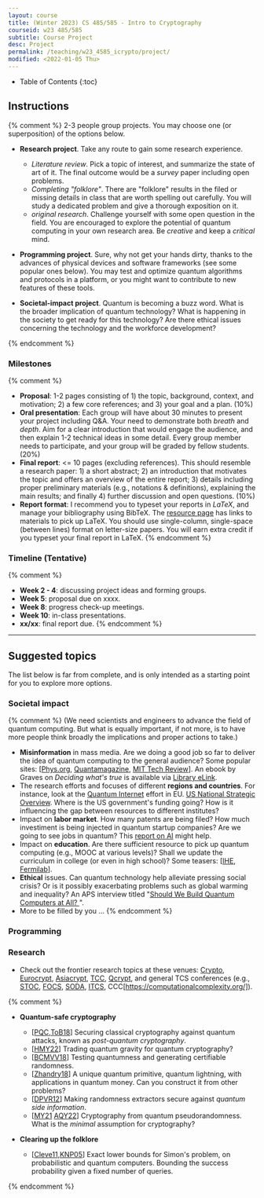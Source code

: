 ```yaml
---
layout: course
title: (Winter 2023) CS 485/585 - Intro to Cryptography
courseid: w23 485/585
subtitle: Course Project
desc: Project
permalink: /teaching/w23_4585_icrypto/project/
modified: <2022-01-05 Thu> 
---
```


* Table of Contents
{:toc}

## Instructions

{% comment %}
2-3 people group projects. You may choose one (or superposition) of
the options below. 
* **Research project**. Take any route to gain some research
  experience.
  *  _Literature review_. Pick a topic of interest, and summarize the
state of art of it. The final outcome would be a _survey_ paper
including open problems.
  *  _Completing "folklore"_. There are "folklore" results in the
   filed or missing details in class that are worth spelling out
   carefully. You will study a dedicated problem and give a thorough
   exposition on it.
  *  _original research_. Challenge yourself with some open question
   in the field. You are encouraged to explore the potential of
   quantum computing in your own research area. Be _creative_ and keep
   a _critical_ mind.

*  **Programming project**. Sure, why not get your hands dirty, thanks
   to the advances of physical devices and software frameworks (see
   some popular ones below). You may test and optimize quantum
   algorithms and protocols in a platform, or you might want to
   contribute to new features of these tools.
   
*  **Societal-impact project**. Quantum is becoming a buzz word. What
 is the broader implication of quantum technology? What is happening
 in the society to get ready for this technology? Are there ethical
 issues concerning the technology and the workforce development? 

{% endcomment %}
### Milestones

{% comment %}
*  **Proposal**: 1-2 pages consisting of 1) the topic, background,
   context, and motivation; 2) a few core references; and 3)
   your goal and a plan. (10%)
*  **Oral presentation**: Each group will have about 30 minutes to
   present your project including Q&A. Your need to demonstrate both
   _breath_ and _depth_. Aim for a clear introduction that would
   engage the audience, and then explain 1-2 technical ideas in some
   detail. Every group member needs to participate, and your group
   will be graded by fellow students. (20%)
*  **Final report**: <= 10 pages (excluding references). This should
   resemble a research paper: 1) a short abstract; 2) an introduction
   that motivates the topic and offers an overview of the entire
   report; 3) details including proper preliminary materials (e.g.,
   notations & definitions), explaining the main results; and finally
   4) further discussion and open questions. (10%)
*  **Report format**: I recommend you to typeset your reports in
   _LaTeX_, and manage your bibliography using BibTeX. The [resource
   page]({{base}}/teaching/f22_4510_qc/resource/) has links to
   materials to pick up LaTeX. You should use single-column,
   single-space (between lines) format on letter-size papers. You will
   earn extra credit if you typeset your final report in LaTeX.
{% endcomment %} 

### Timeline (Tentative)
{% comment %}
*  **Week 2 - 4**: discussing project ideas and forming groups.
*  **Week 5**: proposal due on xxxx. 
*  **Week 8**: progress check-up meetings.
*  **Week 10**: in-class presentations. 
*  **xx/xx**: final report due. 
{% endcomment %}
------ 

## Suggested topics 

The list below is far from complete, and is only intended as a
starting point for you to explore more options. 


### Societal impact
{% comment %}
(We need scientists and engineers to advance the field of quantum
  computing. But what is equally important, if not more, is to have
  more people think broadly the implications and proper actions to
  take.)
  
* **Misinformation** in mass media.  Are we doing a good job so far to
  deliver the idea of quantum computing to the general audience? Some
  popular sites: [[Phys.org](https://m.phys.org/),
  [Quantamagazine](https://www.quantamagazine.org/tag/quantum-computing/),
  [MIT Tech
  Review](https://www.technologyreview.com/topic/computing/quantum-computing/)]. An
  ebook by Graves on _Deciding what's true_ is available via [Library
  eLink](https://search.library.pdx.edu/primo-explore/fulldisplay?docid=CP71268037550001451&vid=PSU&search_scope=all&tab=default_tab&lang=en_US&context=L).
* The research efforts and focuses of different **regions and
  countries**. For instance, look at the [Quantum Internet](http://quantum-internet.team/) effort in EU. [US National Strategic Overview](https://www.whitehouse.gov/wp-content/uploads/2018/09/National-Strategic-Overview-for-Quantum-Information-Science.pdf). Where is the US government's funding going? How is it influencing the gap between resources to different institutes? 
* Impact on **labor market**. How many patents are being filed? How
  much investiment is being injected in quantum startup companies?
  Are we going to see jobs in quantum? This [report on
  AI](https://web.stanford.edu/~mww/webb_jmp.pdf) might help.
* Impact on **education**. Are there sufficient resource to pick up
  quantum computing (e.g., MOOC at various levels)? Shall we update
  the curriculum in college (or even in high school)? Some teasers:
  [[IHE](https://www.insidehighered.com/digital-learning/blogs/online-trending-now/quantum-leap-future-education), [Fermilab](https://arxiv.org/pdf/2004.07206.pdf)]. 
* **Ethical** issues. Can quantum technology help alleviate pressing
  social crisis? Or is it possibly exacerbating problems such as
  global warming and inequality? An APS interview titled "[Should We Build Quantum Computers at All?
](https://www.aps.org/publications/apsnews/202209/build-quantum.cfm)".
* More to be filled by you ...
{% endcomment %}

### Programming 

### Research 

*  Check out the frontier research topics at these venues:
[Crypto](http://www.iacr.org/meetings/crypto/), [Eurocrypt](https://www.iacr.org/meetings/eurocrypt/), [Asiacrypt](https://www.iacr.org/meetings/asiacrypt/), [TCC](https://www.iacr.org/meetings/tcc/),
[Qcrypt](https://2022.qcrypt.net/), and general TCS conferences (e.g.,
[STOC](http://acm-stoc.org/), [FOCS](http://ieee-focs.org/),
[SODA](http://www.siam.org/meetings/archives.php#SODA),
[ITCS](http://itcs-conf.org/),
CCC[https://computationalcomplexity.org/]).

{% comment %}
* **Quantum-safe cryptography**
  *  [[PQC](https://pqcrypto.org/),[ToB18](https://blog.trailofbits.com/2018/10/22/a-guide-to-post-quantum-cryptography/)]
   Securing classical cryptography against quantum attacks, known as
   _post-quantum cryptography_.
  *  [[HMY22](https://arxiv.org/abs/2210.05978)] Trading quantum gravity
     for quantum cryptography?
  *  [[BCMVV18](https://arxiv.org/abs/1804.00640)] Testing quantumness
     and generating certifiable randomness.
  *  [[Zhandry18](https://eprint.iacr.org/2017/1080)] A unique quantum
   primitive, quantum lightning, with applications in quantum
   money. Can you construct it from other problems?
  *  [[DPVR12](https://epubs.siam.org/doi/10.1137/100813683)] Making
   randomness extractors secure against _quantum side information_.
  *  [[MY21](https://arxiv.org/abs/2112.06369)
     [AQY22](https://arxiv.org/abs/2112.10020)] Cryptography from
     quantum pseudorandomness. What is the _minimal_ assumption for
     cryptography?

* **Clearing up the folklore**
  *  [[Cleve11](https://cs.uwaterloo.ca/~cleve/courses/F11CS667/SimonClassicalLB.pdf),[KNP05](https://arxiv.org/abs/quant-ph/0501060)]
   Exact lower bounds for Simon's problem, on probabilistic and
   quantum computers. Bounding the success probability given a fixed
   number of queries.

{% endcomment %}
